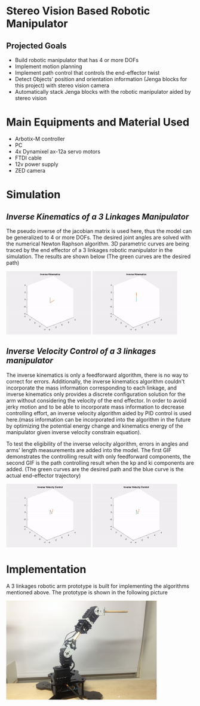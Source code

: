 # Stereo Vision Based Robotic Manipulator
## Projected Goals
* Build robotic manipulator that has 4 or more DOFs
* Implement motion planning
* Implement path control that controls the end-effector twist
* Detect Objects' position and orientation information (Jenga blocks for this project) with stereo vision camera
* Automatically stack Jenga blocks with the robotic manipulator aided by stereo vision


# Main Equipments and Material Used
* Arbotix-M controller
* PC
* 4x Dynamixel ax-12a servo motors
* FTDI cable
* 12v power supply
* ZED camera
# Simulation
## *Inverse Kinematics of a 3 Linkages Manipulator*
The pseudo inverse of the jacobian matrix is used here, thus the model can be generalized to 4 or more DOFs. The desired joint angles are solved with the numerical Newton Raphson algorithm.
3D parametric curves are being traced by the end effector of a 3 linkages robotic manipulator in the simulation. The results are shown below (The green curves are the desired path)

<p float="left">
   <img src="https://github.com/SamoaChen/Stereo-Vision-Based-Robotic-Manipulator/blob/main/image/SPIRAL.gif" width="45%" height="45%">
   <img src="https://github.com/SamoaChen/Stereo-Vision-Based-Robotic-Manipulator/blob/main/image/HEART.gif" width="45%" height="45%">
</p>


## *Inverse Velocity Control of a 3 linkages manipulator*
The inverse kinematics is only a feedforward algorithm, there is no way to correct for errors. Additionally, the inverse kinematics algorithm couldn't incorporate the mass information corresponding to each linkage, and inverse kinematics only provides a discrete configuration solution for the arm without considering the velocity of the end effector. In order to avoid jerky motion and to be able to incorporate mass information to decrease controlling effort, an inverse velocity algorithm aided by PID control is used here.(mass information can be incorporated into the algorithm in the future by optimizing the potential energy change and kinematics energy of the manipulator given inverse velocity constrain equation).

To test the eligibility of the inverse velocity algorithm, errors in angles and arms' length measurements are added into the model. The first GIF demonstrates the controlling result with only feedforward components, the second GIF is the path controlling result when the kp and ki components are added. (The green curves are the desired path and the blue curve is the actual end-effector trajectory)

<p float="left">
   <img src="https://github.com/SamoaChen/Stereo-Vision-Based-Robotic-Manipulator/blob/main/image/NO_CONTROL.gif" width="45%" height="45%">
   <img src="https://github.com/SamoaChen/Stereo-Vision-Based-Robotic-Manipulator/blob/main/image/WITH_CONTROL.gif" width="45%" height="45%">
</p>

# Implementation
A 3 linkages robotic arm prototype is built for implementing the algorithms mentioned above. The prototype is shown in the following picture

<img src="https://github.com/SamoaChen/Stereo-Vision-Based-Robotic-Manipulator/blob/main/image/stereo_robot_arm.JPG" width="80%" height="80%">

